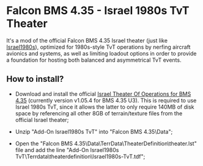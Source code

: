 # Falcon BMS 4.35 - Israel 1980s TvT Theater
It's a mod of the official Falcon BMS 4.35 Israel theater (just like [Israel1980s](https://github.com/UOAF/Israel1980s)), optimized for 1980s-style TvT operations by nerfing aircraft avionics and systems, as well as limiting loadout options in order to provide a foundation for hosting both balanced and asymmetrical TvT events.

## How to install?
* Download and install the official [Israel Theater Of Operations for BMS 4.35](https://forum.falcon-bms.com/topic/19428/israel-theater-of-operations-for-bms-4-35) (currently version v1.05.4 for BMS 4.35 U3). This is required to use Israel 1980s TvT, since it allows the latter to only require 140MB of disk space by referencing all other 8GB of terrain/texture files from the official Israel theater;

* Unzip "Add-On Israel1980s TvT" into "Falcon BMS 4.35\Data\";

* Open the "Falcon BMS 4.35\Data\TerrData\TheaterDefinition\theater.lst" file and add the line "Add-On Israel1980s TvT\Terrdata\theaterdefinition\Israel1980s-TvT.tdf";
